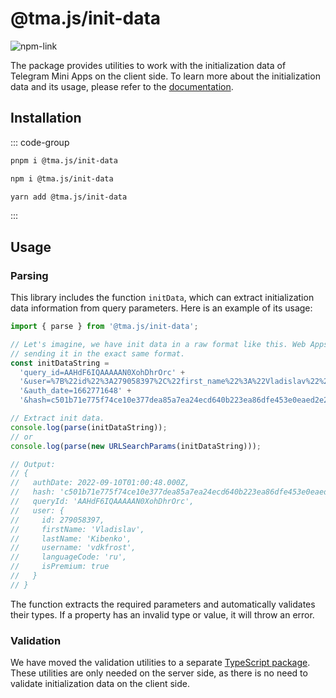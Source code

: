 # @tma.js/init-data

[npm-link]: https://npmjs.com/package/@tma.js/init-data

[npm-shield]: https://img.shields.io/npm/v/@tma.js/init-data?logo=npm

![[npm-link]][npm-shield]

The package provides utilities to work with the initialization data of Telegram Mini Apps on the
client side. To learn more about the initialization data and its usage, please refer to
the [documentation](../../launch-parameters/common-information.md).

## Installation

::: code-group
```bash [pnpm]
pnpm i @tma.js/init-data
```

```bash [npm]
npm i @tma.js/init-data
```

```bash [yarn]
yarn add @tma.js/init-data
```
:::

## Usage

### Parsing

This library includes the function `initData`, which can extract initialization data information
from query parameters. Here is an example of its usage:

```typescript
import { parse } from '@tma.js/init-data';

// Let's imagine, we have init data in a raw format like this. Web Apps are
// sending it in the exact same format.
const initDataString =
  'query_id=AAHdF6IQAAAAAN0XohDhrOrc' +
  '&user=%7B%22id%22%3A279058397%2C%22first_name%22%3A%22Vladislav%22%2C%22last_name%22%3A%22Kibenko%22%2C%22username%22%3A%22vdkfrost%22%2C%22language_code%22%3A%22ru%22%2C%22is_premium%22%3Atrue%7D' +
  '&auth_date=1662771648' +
  '&hash=c501b71e775f74ce10e377dea85a7ea24ecd640b223ea86dfe453e0eaed2e2b2';

// Extract init data.
console.log(parse(initDataString));
// or
console.log(parse(new URLSearchParams(initDataString)));

// Output:
// {
//   authDate: 2022-09-10T01:00:48.000Z,
//   hash: 'c501b71e775f74ce10e377dea85a7ea24ecd640b223ea86dfe453e0eaed2e2b2',
//   queryId: 'AAHdF6IQAAAAAN0XohDhrOrc',
//   user: {
//     id: 279058397,
//     firstName: 'Vladislav',
//     lastName: 'Kibenko',
//     username: 'vdkfrost',
//     languageCode: 'ru',
//     isPremium: true
//   }
// }
```

The function extracts the required parameters and automatically validates their types. If a property
has an invalid type or value, it will throw an error.

### Validation

We have moved the validation utilities to a
separate [TypeScript package](tma-js-init-data-node.md). These utilities are only needed on the
server side, as there is no need to validate initialization data on the client side.
